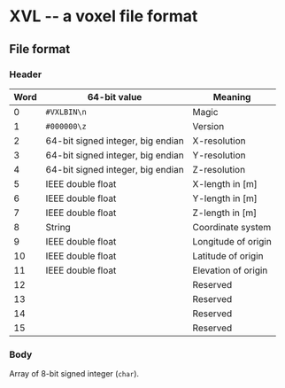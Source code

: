 # XVL -- a voxel file format

## File format

### Header

|Word|64-bit value                     |Meaning            |
|----|---------------------------------|-------------------|
|   0|`#VXLBIN\n`                      |Magic              |
|   1|`#000000\z`                      |Version            |
|   2|64-bit signed integer, big endian|X-resolution       |
|   3|64-bit signed integer, big endian|Y-resolution       |
|   4|64-bit signed integer, big endian|Z-resolution       |
|   5|IEEE double float                |X-length in [m]    |
|   6|IEEE double float                |Y-length in [m]    |
|   7|IEEE double float                |Z-length in [m]    |
|   8|String                           |Coordinate system  |
|   9|IEEE double float                |Longitude of origin|
|  10|IEEE double float                |Latitude of origin |
|  11|IEEE double float                |Elevation of origin|
|  12|                                 |Reserved           |
|  13|                                 |Reserved           |
|  14|                                 |Reserved           |
|  15|                                 |Reserved           |

### Body

Array of 8-bit signed integer (`char`).